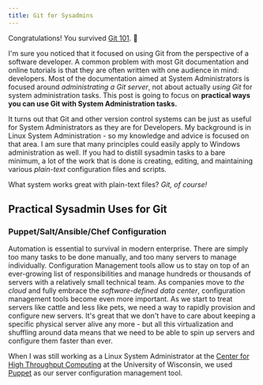 ```yaml
---
title: Git for Sysadmins
---
```


Congratulations! You survived [Git 101](/2018/04/09/git-101.html). :tada:

I'm sure you noticed that it focused on using Git from the perspective of a
software developer. A common problem with most Git documentation and online tutorials
is that they are often written with one audience in mind: developers. Most of the
documentation aimed at System Administrators is focused around *administrating
a Git server*, not about actually *using Git* for system administration tasks. This
post is going to focus on **practical ways you can use Git with System
Administration tasks.**

It turns out that Git and other version control systems can be just as useful
for System Administrators as they are for Developers. My background is in Linux
System Administration - so my knowledge and advice is focused on that area. I am
sure that many principles could easily apply to Windows administration as well.
If you had to distill sysadmin tasks to a bare minimum, a lot of the work that
is done is creating, editing, and maintaining various *plain-text* configuration
files and scripts.

What system works great with plain-text files? *Git, of course!*

## Practical Sysadmin Uses for Git

### Puppet/Salt/Ansible/Chef Configuration
Automation is essential to survival in modern enterprise. There are simply too
many tasks to be done manually, and too many servers to manage individually.
Configuration Management tools allow us to stay on top of an ever-growing list
of responsibilities and manage hundreds or thousands of servers with a
relatively small technical team. As companies move to *the cloud* and fully
embrace the *software-defined data center*, configuration management tools
become even more important. As we start to treat servers like cattle and less
like pets, we need a way to rapidly provision and configure new servers. It's
great that we don't have to care about keeping a specific physical server alive
any more - but all this virtualization and shuffling around data means that we
need to be able to spin up servers and configure them faster than ever.

When I was still working as a Linux System Administrator at the
[Center for High Throughput Computing](http://chtc.cs.wisc.edu/) at the
University of Wisconsin, we used [Puppet](https://puppet.com/) as our server
configuration management tool.
